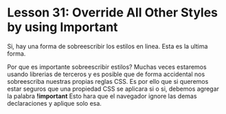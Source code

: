 # Lesson 31: Override All Other Styles by using Important

Si, hay una forma de sobreescribir los estilos en linea.
Esta es la ultima forma.

Por que es importante sobreescribir estilos?
Muchas veces estaremos usando librerias de terceros y es posible que de forma accidental nos sobreescriba nuestras propias reglas CSS.
Es por ello que si queremos estar seguros que una propiedad CSS se aplicara si o si, debemos agregar la palabra __!important__
Esto hara que el navegador ignore las demas declaraciones y aplique solo esa.

